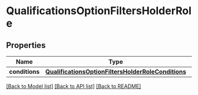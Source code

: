 # QualificationsOptionFiltersHolderRole


## Properties

Name | Type | Description | Notes
------------ | ------------- | ------------- | -------------
**conditions** | [**QualificationsOptionFiltersHolderRoleConditions**](QualificationsOptionFiltersHolderRoleConditions.md) |  | [optional] 

[[Back to Model list]](../README.md#documentation-for-models) [[Back to API list]](../README.md#documentation-for-api-endpoints) [[Back to README]](../README.md)


